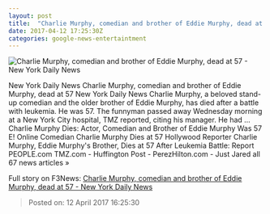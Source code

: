 ```yaml
---
layout: post
title:  "Charlie Murphy, comedian and brother of Eddie Murphy, dead at 57 - New York Daily News"
date: 2017-04-12 17:25:30Z
categories: google-news-entertaintment
---
```


![Charlie Murphy, comedian and brother of Eddie Murphy, dead at 57 - New York Daily News](http://assets.nydailynews.com/polopoly_fs/1.3047999.1492016587!/img/httpImage/image.jpg_gen/derivatives/landscape_1200/154010749ki00026-spike-tv-s.jpg)

New York Daily News Charlie Murphy, comedian and brother of Eddie Murphy, dead at 57 New York Daily News Charlie Murphy, a beloved stand-up comedian and the older brother of Eddie Murphy, has died after a battle with leukemia. He was 57. The funnyman passed away Wednesday morning at a New York City hospital, TMZ reported, citing his manager. He had ... Charlie Murphy Dies: Actor, Comedian and Brother of Eddie Murphy Was 57 E! Online Comedian Charlie Murphy Dies at 57 Hollywood Reporter Charlie Murphy, Eddie Murphy's Brother, Dies at 57 After Leukemia Battle: Report PEOPLE.com TMZ.com - Huffington Post - PerezHilton.com - Just Jared all 67 news articles »


Full story on F3News: [Charlie Murphy, comedian and brother of Eddie Murphy, dead at 57 - New York Daily News](http://www.f3nws.com/n/gesmbE)

> Posted on: 12 April 2017 16:25:30
